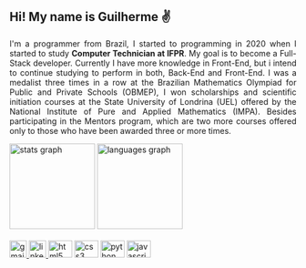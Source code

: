 <h2>Hi! My name is Guilherme ✌</h2>

<p align="justify">I'm a programmer from Brazil, I started to programming in 2020 when I started to study <b>Computer Technician at IFPR</b>. My goal is to become a Full-Stack developer. Currently I have more knowledge in Front-End, but i intend to continue studying to perform in both, Back-End and Front-End. I was a medalist three times in a row at the Brazilian Mathematics Olympiad for Public and Private Schools (OBMEP), I won scholarships and scientific initiation courses at the State University of Londrina (UEL) offered by the National Institute of Pure and Applied Mathematics (IMPA). Besides participating in the Mentors program, which are two more courses offered only to those who have been awarded three or more times.</p>

<div align="left">
  <img src="https://github-readme-stats.vercel.app/api?hide_title=false&hide_rank=false&show_icons=true&include_all_commits=true&count_private=true&disable_animations=false&theme=tokyonight&locale=en&hide_border=true&username=guilherme-mattos-conde" height="150" alt="stats graph"  />
  <img src="https://github-readme-stats.vercel.app/api/top-langs?username=guilherme-mattos-conde&theme=tokyonight&hide_border=true&langs_count=3" height="150" alt="languages graph"/>
</div>
<br/>
<div align="left">
  <a href="mailto:guimattos205@gmail.com" target="blank">
    <img src="https://img.shields.io/static/v1?message=Gmail&logo=gmail&label=&color=EA4335&logoColor=white&labelColor=&style=for-the-badge" height="30" alt="gmail logo"  />
  </a>
  <a href="https://www.linkedin.com/in/guilherme-mattos-conde/" target="blank">
    <img src="https://img.shields.io/static/v1?message=Linkedin&logo=linkedin&label=&color=0A66C2&logoColor=white&labelColor=&style=for-the-badge" height="30"  alt="linkedin logo"/>
  </a>
  <img src="https://cdn.jsdelivr.net/gh/devicons/devicon/icons/html5/html5-plain.svg" height="30" width="42" alt="html5 logo"/>
  <img src="https://cdn.jsdelivr.net/gh/devicons/devicon/icons/css3/css3-plain.svg" height="30" width="42" alt="css3 logo"/>
  <img src="https://cdn.jsdelivr.net/gh/devicons/devicon/icons/python/python-plain.svg" height="30" width="42" alt="python logo"/>
  <img src="https://cdn.jsdelivr.net/gh/devicons/devicon/icons/javascript/javascript-plain.svg" height="30" width="42" alt="javascript logo"/>
</div>
